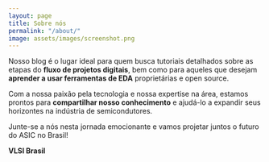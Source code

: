 ```yaml
---
layout: page
title: Sobre nós
permalink: "/about/"
image: assets/images/screenshot.png
---
```


Nosso blog é o lugar ideal para quem busca tutoriais detalhados sobre as etapas do **fluxo de projetos digitais**, bem como para aqueles que desejam **aprender a usar ferramentas de EDA** proprietárias e open source.

Com a nossa paixão pela tecnologia e nossa expertise na área, estamos prontos para **compartilhar nosso conhecimento** e ajudá-lo a expandir seus horizontes na indústria de semicondutores. 

Junte-se a nós nesta jornada emocionante e vamos projetar juntos o futuro do ASIC no Brasil!

**VLSI Brasil**
<!--
[Get it here](https://bootstrapstarter.com/jekyll-theme-memoirs/)
-->
